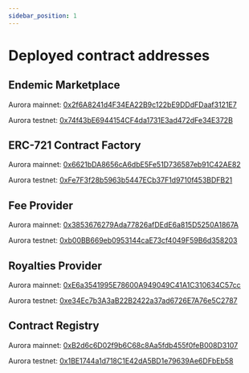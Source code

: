 ```yaml
---
sidebar_position: 1
---
```


# Deployed contract addresses

## Endemic Marketplace
Aurora mainnet: [0x2f6A8241d4F34EA22B9c122bE9DDdFDaaf3121E7](https://explorer.mainnet.aurora.dev/address/0x2f6A8241d4F34EA22B9c122bE9DDdFDaaf3121E7/transactions)

Aurora testnet: [0x74f43bE6944154CF4da1731E3ad472dFe34E372B](https://explorer.testnet.aurora.dev/address/0x74f43bE6944154CF4da1731E3ad472dFe34E372B/transactions)

## ERC-721 Contract Factory
Aurora mainnet: [0x6621bDA8656cA6dbE5Fe51D736587eb91C42AE82](https://explorer.mainnet.aurora.dev/address/0x6621bDA8656cA6dbE5Fe51D736587eb91C42AE82/transactions)

Aurora testnet: [0xFe7F3f28b5963b5447ECb37F1d9710f453BDFB21](https://explorer.testnet.aurora.dev/address/0xFe7F3f28b5963b5447ECb37F1d9710f453BDFB21/transactions)

## Fee Provider
Aurora mainnet: [0x3853676279Ada77826afDEdE6a815D5250A1867A](https://explorer.mainnet.aurora.dev/address/0x3853676279Ada77826afDEdE6a815D5250A1867A/transactions)

Aurora testnet: [0xb00BB669eb0953144caE73cf4049F59B6d358203](https://explorer.testnet.aurora.dev/address/0xb00BB669eb0953144caE73cf4049F59B6d358203/transactions)

## Royalties Provider
Aurora mainnet: [0xE6a3541995E78600A949049C41A1C310634C57cc](https://explorer.mainnet.aurora.dev/address/0xE6a3541995E78600A949049C41A1C310634C57cc/transactions)

Aurora testnet: [0xe34Ec7b3A3aB22B2422a37ad6726E7A76e5C2787](https://explorer.testnet.aurora.dev/address/0xe34Ec7b3A3aB22B2422a37ad6726E7A76e5C2787/transactions)

## Contract Registry
Aurora mainnet: [0xB2d6c6D02f9b6C68c8Aa5fdb455f0feB008D3107](https://explorer.mainnet.aurora.dev/address/0xB2d6c6D02f9b6C68c8Aa5fdb455f0feB008D3107/transactions)

Aurora testnet: [0x1BE1744a1d718C1E42dA5BD1e79639Ae6DFbEb58](https://explorer.testnet.aurora.dev/address/0x1BE1744a1d718C1E42dA5BD1e79639Ae6DFbEb58/transactions)

